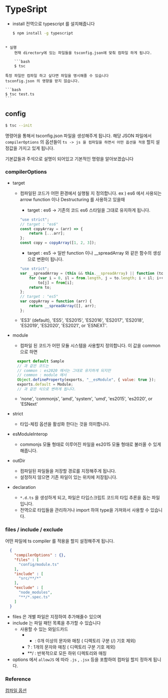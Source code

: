 # TypeSript 

* install
    전역으로 typescript 를 설치해줍니다
    
    ```bash
    $ npm install -g typescript
    ```
```
    
* 실행
    현재 directory에 있는 파일들을 tsconfig.json에 맞춰 컴파일 하게 됩니다.
    
    ```bash
    $ tsc
```
    특정 파일만 컴파일 하고 싶다면 파일을 명시해줄 수 있습니다
    tsconfig.json 의 영향을 받지 않습니다.
    
    ```bash
    $ tsc test.ts
    ```



## config 

```bash
$ tsc --init
```
명령어을 통해서 tsconfig.json 파일을 생성해주게 됩니다.
해당 JSON 파일에서 `compilerOptions` 의 옵션들이 `ts -> js 을 컴파일을 하면서 어떤 옵션을 적용` 할지 설정값을 가지고 있게 됩니다.

기본값들과 주석으로 설명이 되어있고 기본적인 명령을 알아보겠습니다



### compilerOptions

* target
  - 컴파일된 코드가 어떤 환경에서 실행될 지 정의합니다.
    ex ) es6 에서 사용되는 arrow function 이나 Destructuring 를 사용하고 있을때

    - target : es6 -> 기존의 코드 es6 스타일을 그대로 유지하게 됩니다. 

    ```javascript
    "use strict";
    // target : "es6"
    const copyArray = (arr) => {
        return [...arr];
    };
    const copy = copyArray([1, 2, 3]);
    ```

     

    - target : es5 -> 일반 function 이나 __spreadArray 와 같은 함수의 생성으로 변환이 됩니다.

    ```javascript
    "use strict";
    var __spreadArray = (this && this.__spreadArray) || function (to, from) {
        for (var i = 0, il = from.length, j = to.length; i < il; i++, j++)
            to[j] = from[i];
        return to;
    };
    // target : "es5"
    var copyArray = function (arr) {
        return __spreadArray([], arr);
    };
    ```

    

  - 'ES3' (default), 'ES5', 'ES2015', 'ES2016', 'ES2017', 'ES2018', 'ES2019', 'ES2020', 'ES2021', or 'ESNEXT'.

* module
  - 컴파일 된 코드가 어떤 모듈 시스템을 사용할지 정의합니다.
  이 값을 common 으로 하면
  ```javascript
    export default Sample
    // 과 같은 코드는
    // common : es2020 에서는 그대로 유지하게 되지만
    // common : module 에서
    Object.defineProperty(exports, "__esModule", { value: true });
    exports.default = Module; 
    // 과 같은 식으로 변하게 됩니다.
  ```
  - 'none', 'commonjs', 'amd', 'system', 'umd', 'es2015', 'es2020', or 'ESNext'

* strict
  
  - 타입-체킹 옵션을 활성화 한다는 것을 의미합니다.
* esModuleInterop
  
  - commonjs 모듈 형태로 이루어진 파일을 es2015 모듈 형태로 불러올 수 있게 해줍니다.
* outDir
  - 컴파일된 파일들을 저장할 경로를 지정해주게 됩니다.
  - 설정하지 않으면 기존 파일이 있는 위치에 저장됩니다.
* declaration
  - `*.d.ts` 을 생성하게 되고, 파일은 타입스크립트 코드의 타입 추론을 돕는 파일입니다. 
  - 전역으로 타입들을 관리하거나 import 하여 type을 가져와서 사용할 수 있습니다.

### files / include / exclude
어떤 파일에 ts compiler 를 적용을 할지 설정해주게 됩니다.
```json
  {
    "compilerOptions" : {},
    "files" : [
      "config/module.ts" 
    ],
    "include" : [
      "src/**/*"
    ],
    "exclude" : [
      "node_modules",
      "**/*.spec.ts"
    ]
  }
```
  - files 은 개별 파일은 지정하여 추가해줄수 있으며
  - include 는 파일 패턴 목록을 추가할 수 있습니다
    - 사용할 수 있는 와일드카드
      - * : 0개 이상의 문자와 매칭 ( 디렉토리 구분 (/) 기호 제외)
      - ? : 1개의 문자와 매칭 ( 디렉토리 구분 기호 제외)
      - **/ : 반복적으로 모든 하위 디렉토리와 매칭
  - options 에서 `allowJS` 에 따라 `.js` , `.jsx` 등을 포함하여 컴파일 할지 정하게 됩니다.



### Reference

[컴파일 옵션](https://geonlee.tistory.com/214)
